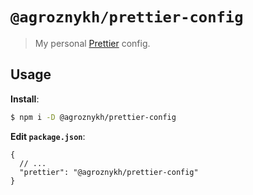 # `@agroznykh/prettier-config`

> My personal [Prettier](https://prettier.io) config.

## Usage

**Install**:

```bash
$ npm i -D @agroznykh/prettier-config
```

**Edit `package.json`**:

```jsonc
{
  // ...
  "prettier": "@agroznykh/prettier-config"
}
```
